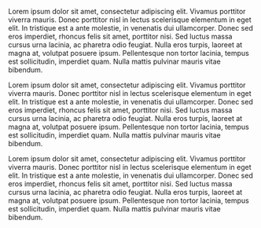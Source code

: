 Lorem ipsum dolor sit amet, consectetur adipiscing elit. Vivamus porttitor viverra mauris. Donec porttitor nisl in lectus scelerisque elementum in eget elit. In tristique est a ante molestie, in venenatis dui ullamcorper. Donec sed eros imperdiet, rhoncus felis sit amet, porttitor nisi. Sed luctus massa cursus urna lacinia, ac pharetra odio feugiat. Nulla eros turpis, laoreet at magna at, volutpat posuere ipsum. Pellentesque non tortor lacinia, tempus est sollicitudin, imperdiet quam. Nulla mattis pulvinar mauris vitae bibendum.


Lorem ipsum dolor sit amet, consectetur adipiscing elit. Vivamus porttitor viverra mauris. Donec porttitor nisl in lectus scelerisque elementum in eget elit. In tristique est a ante molestie, in venenatis dui ullamcorper. Donec sed eros imperdiet, rhoncus felis sit amet, porttitor nisi. Sed luctus massa cursus urna lacinia, ac pharetra odio feugiat. Nulla eros turpis, laoreet at magna at, volutpat posuere ipsum. Pellentesque non tortor lacinia, tempus est sollicitudin, imperdiet quam. Nulla mattis pulvinar mauris vitae bibendum.


Lorem ipsum dolor sit amet, consectetur adipiscing elit. Vivamus porttitor viverra mauris. Donec porttitor nisl in lectus scelerisque elementum in eget elit. In tristique est a ante molestie, in venenatis dui ullamcorper. Donec sed eros imperdiet, rhoncus felis sit amet, porttitor nisi. Sed luctus massa cursus urna lacinia, ac pharetra odio feugiat. Nulla eros turpis, laoreet at magna at, volutpat posuere ipsum. Pellentesque non tortor lacinia, tempus est sollicitudin, imperdiet quam. Nulla mattis pulvinar mauris vitae bibendum.


